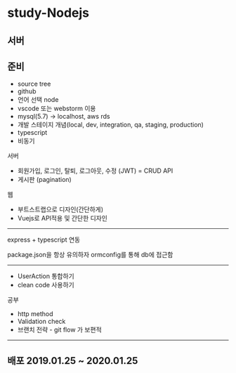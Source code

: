 # study-Nodejs 


## 서버

## 준비

- source tree
- github
- 언어 선택 node
- vscode 또는 webstorm 이용
- mysql(5.7) -> localhost, aws rds
- 개발 스테이지 개념(local, dev, integration, qa, staging, production)
- typescript
- 비동기

서버
- 회원가입, 로그인, 탈퇴, 로그아웃, 수정 (JWT) = CRUD API
- 게시판 (pagination)

웹
- 부트스트랩으로 디자인(간단하게)
- Vuejs로 API적용 및 간단한 디자인
----------------------


express + typescript 연동

package.json을 항상 유의하자
ormconfig를 통해 db에 접근함



---------------------
- UserAction 통합하기
- clean code 사용하기

공부
- http method 
- Validation check 
- 브랜치 전략 - git flow 가 보편적

--------------------

배포 
2019.01.25 ~ 2020.01.25
--------------------
